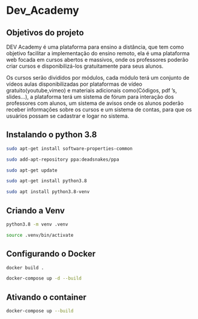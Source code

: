 # Dev_Academy

## Objetivos do projeto

DEV Academy é uma plataforma para ensino a distância, que tem como objetivo facilitar a implementação do ensino remoto, ela é uma plataforma web focada em cursos abertos e massivos, onde os professores poderão criar cursos e disponibilizá-los gratuitamente para seus alunos.

Os cursos serão divididos por módulos, cada módulo terá um conjunto de vídeos aulas disponibilizadas por plataformas de vídeo gratuito(youtube,vimeo) e materiais adicionais como(Códigos, pdf ’s, slides...), a plataforma terá um sistema de fórum para interação dos professores com alunos, um sistema de avisos onde os alunos poderão receber informações sobre os cursos e um sistema de contas, para que os  usuários possam se cadastrar e logar no sistema. 


## Instalando o python 3.8

```bash
sudo apt-get install software-properties-common
```
```bash
sudo add-apt-repository ppa:deadsnakes/ppa
```
```bash
sudo apt-get update
```
```bash
sudo apt-get install python3.8
```
```bash
sudo apt install python3.8-venv
```

## Criando a Venv

```bash
python3.8 -m venv .venv
```
```bash
source .venv/bin/activate
```

## Configurando o Docker

```bash
docker build .
```
```bash
docker-compose up -d --build
```
## Ativando o container

```bash
docker-compose up --build
```